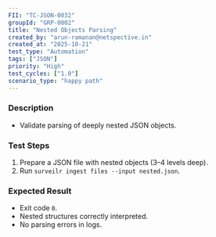 ```yaml
---
FII: "TC-JSON-0032"
groupId: "GRP-0002"
title: "Nested Objects Parsing"
created_by: "arun-ramanan@netspective.in"
created_at: "2025-10-21"
test_type: "Automation"
tags: ["JSON"]
priority: "High"
test_cycles: ["1.0"]
scenario_type: "happy path"
---
```


### Description
- Validate parsing of deeply nested JSON objects.

### Test Steps
1. Prepare a JSON file with nested objects (3–4 levels deep).  
2. Run `surveilr ingest files --input nested.json`.  

### Expected Result
- Exit code `0`.  
- Nested structures correctly interpreted.  
- No parsing errors in logs.
